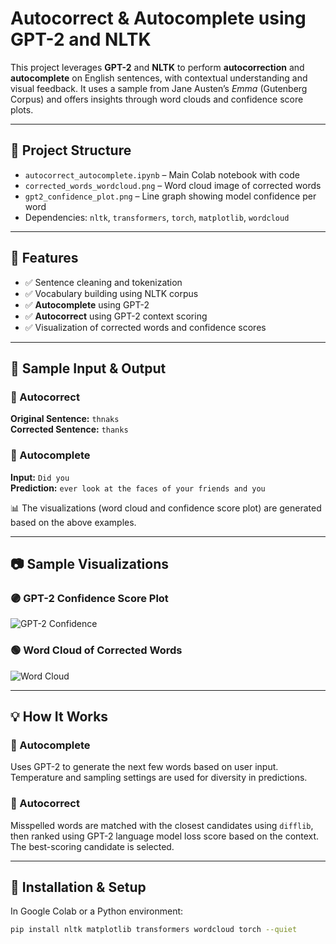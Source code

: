 # Autocorrect & Autocomplete using GPT-2 and NLTK

This project leverages **GPT-2** and **NLTK** to perform **autocorrection** and **autocomplete** on English sentences, with contextual understanding and visual feedback. It uses a sample from Jane Austen’s *Emma* (Gutenberg Corpus) and offers insights through word clouds and confidence score plots.

---

## 📁 Project Structure

- `autocorrect_autocomplete.ipynb` – Main Colab notebook with code
- `corrected_words_wordcloud.png` – Word cloud image of corrected words
- `gpt2_confidence_plot.png` – Line graph showing model confidence per word
- Dependencies: `nltk`, `transformers`, `torch`, `matplotlib`, `wordcloud`

---

## 🔧 Features

- ✅ Sentence cleaning and tokenization  
- ✅ Vocabulary building using NLTK corpus  
- ✅ **Autocomplete** using GPT-2  
- ✅ **Autocorrect** using GPT-2 context scoring  
- ✅ Visualization of corrected words and confidence scores

---

## 🧪 Sample Input & Output

### 🔹 Autocorrect  
**Original Sentence:** `thnaks`  
**Corrected Sentence:** `thanks`

### 🔹 Autocomplete  
**Input:** `Did you`  
**Prediction:** `ever look at the faces of your friends and you`

📊 The visualizations (word cloud and confidence score plot) are generated based on the above examples.

---

## 📷 Sample Visualizations

### 🟣 GPT-2 Confidence Score Plot
![GPT-2 Confidence]([gpt2_confidence_plot.png](https://github.com/gagandeep1763/Autocorrect-Autocomplete-with-GPT-2-and-NLTK/blob/main/gpt2_confidence_plot.png))

### 🟢 Word Cloud of Corrected Words
![Word Cloud]([corrected_words_wordcloud.png](https://github.com/gagandeep1763/Autocorrect-Autocomplete-with-GPT-2-and-NLTK/blob/main/corrected_words_wordcloud.png))

---

## 💡 How It Works

### 🔸 Autocomplete  
Uses GPT-2 to generate the next few words based on user input. Temperature and sampling settings are used for diversity in predictions.

### 🔸 Autocorrect  
Misspelled words are matched with the closest candidates using `difflib`, then ranked using GPT-2 language model loss score based on the context. The best-scoring candidate is selected.

---

## 🧰 Installation & Setup

In Google Colab or a Python environment:

```bash
pip install nltk matplotlib transformers wordcloud torch --quiet
